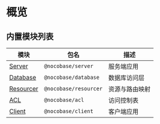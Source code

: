 # 概览

## 内置模块列表

| 模块 | 包名 | 描述 |
| --- | --- | --- |
| [Server](./server) | `@nocobase/server` | 服务端应用 |
| [Database](./database) | `@nocobase/database` | 数据库访问层 |
| [Resourcer](./resourcer) | `@nocobase/resourcer` | 资源与路由映射 |
| [ACL](./acl) | `@nocobase/acl` | 访问控制表 |
| [Client](./client) | `@nocobase/client` | 客户端应用 |

